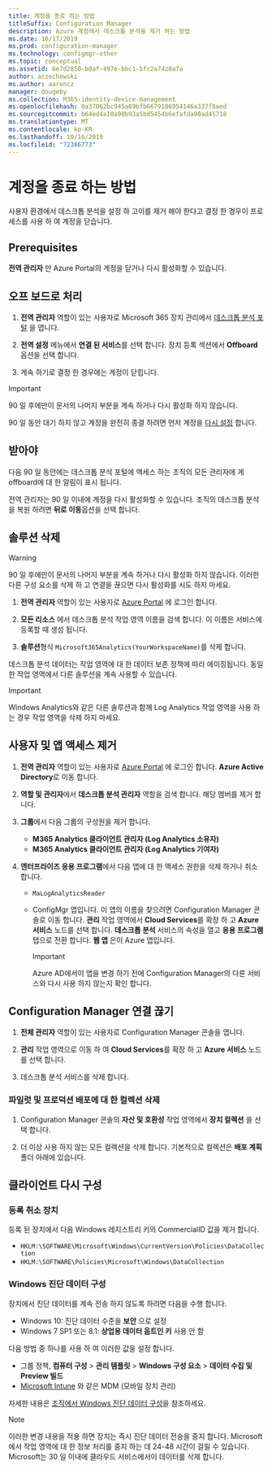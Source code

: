 ```yaml
---
title: 계정을 종료 하는 방법
titleSuffix: Configuration Manager
description: Azure 계정에서 데스크톱 분석을 제거 하는 방법
ms.date: 10/17/2019
ms.prod: configuration-manager
ms.technology: configmgr-other
ms.topic: conceptual
ms.assetid: 6e7d2850-b0af-497e-bbc1-bfc2a7420a7a
author: aczechowski
ms.author: aaroncz
manager: dougeby
ms.collection: M365-identity-device-management
ms.openlocfilehash: 0a37062bc945a69bfb6679186954146a337f8aed
ms.sourcegitcommit: b64ed4a10a90b93a5bd5454b6efafda90ad45718
ms.translationtype: MT
ms.contentlocale: ko-KR
ms.lasthandoff: 10/16/2019
ms.locfileid: "72386773"
---
```

# <a name="how-to-close-your-account"></a>계정을 종료 하는 방법

사용자 환경에서 데스크톱 분석을 설정 하 고이를 제거 해야 한다고 결정 한 경우이 프로세스를 사용 하 여 계정을 닫습니다.

## <a name="prerequisites"></a>Prerequisites

**전역 관리자** 만 Azure Portal의 계정을 닫거나 다시 활성화할 수 있습니다.

## <a name="process-to-offboard"></a>오프 보드로 처리

1. **전역 관리자** 역할이 있는 사용자로 Microsoft 365 장치 관리에서 [데스크톱 분석 포털](https://aka.ms/desktopanalytics) 을 엽니다.

1. **전역 설정** 메뉴에서 **연결 된 서비스**를 선택 합니다. 장치 등록 섹션에서 **Offboard**옵션을 선택 합니다.

1. 계속 하기로 결정 한 경우에는 계정이 닫힙니다.

> [!Important]
> 90 일 후에만이 문서의 나머지 부분을 계속 하거나 다시 활성화 하지 않습니다.
>
> 90 일 동안 대기 하지 않고 계정을 완전히 종결 하려면 먼저 계정을 [다시 설정](/sccm/desktop-analytics/account-reset) 합니다.

## <a name="reactivate"></a>받아야

다음 90 일 동안에는 데스크톱 분석 포털에 액세스 하는 조직의 모든 관리자에 게 offboard에 대 한 알림이 표시 됩니다.

전역 관리자는 90 일 이내에 계정을 다시 활성화할 수 있습니다. 조직의 데스크톱 분석을 복원 하려면 **뒤로 이동**옵션을 선택 합니다.

## <a name="delete-the-solution"></a>솔루션 삭제

> [!Warning]
> 90 일 후에만이 문서의 나머지 부분을 계속 하거나 다시 활성화 하지 않습니다. 이러한 다른 구성 요소를 삭제 하 고 연결을 끊으면 다시 활성화를 시도 하지 마세요.

1. **전역 관리자** 역할이 있는 사용자로 [Azure Portal](https://portal.azure.com) 에 로그인 합니다.

1. **모든 리소스** 에서 데스크톱 분석 작업 영역 이름을 검색 합니다. 이 이름은 서비스에 등록할 때 생성 됩니다.

1. **솔루션**형식 `Microsoft365Analytics(YourWorkspaceName)`를 삭제 합니다.

데스크톱 분석 데이터는 작업 영역에 대 한 데이터 보존 정책에 따라 에이징됩니다. 동일한 작업 영역에서 다른 솔루션을 계속 사용할 수 있습니다.

> [!Important]  
> Windows Analytics와 같은 다른 솔루션과 함께 Log Analytics 작업 영역을 사용 하는 경우 작업 영역을 삭제 하지 마세요.

## <a name="remove-user-and-app-access"></a>사용자 및 앱 액세스 제거

1. **전역 관리자** 역할이 있는 사용자로 [Azure Portal](https://portal.azure.com) 에 로그인 합니다. **Azure Active Directory**로 이동 합니다.

1. **역할 및 관리자**에서 **데스크톱 분석 관리자** 역할을 검색 합니다. 해당 멤버를 제거 합니다.

1. **그룹**에서 다음 그룹의 구성원을 제거 합니다.

    - **M365 Analytics 클라이언트 관리자 (Log Analytics 소유자)**
    - **M365 Analytics 클라이언트 관리자 (Log Analytics 기여자)**

1. **엔터프라이즈 응용 프로그램**에서 다음 앱에 대 한 액세스 권한을 삭제 하거나 취소 합니다.

    - `MaLogAnalyticsReader`

    - ConfigMgr 앱입니다. 이 앱의 이름을 찾으려면 Configuration Manager 콘솔로 이동 합니다. **관리** 작업 영역에서 **Cloud Services**를 확장 하 고 **Azure 서비스** 노드를 선택 합니다. **데스크톱 분석** 서비스의 속성을 열고 **응용 프로그램** 탭으로 전환 합니다. **웹 앱** 은이 Azure 앱입니다.

        > [!Important]  
        > Azure AD에서이 앱을 변경 하기 전에 Configuration Manager의 다른 서비스와 다시 사용 하지 않는지 확인 합니다.

## <a name="disconnect-configuration-manager"></a>Configuration Manager 연결 끊기

1. **전체 관리자** 역할이 있는 사용자로 Configuration Manager 콘솔을 엽니다.

1. **관리** 작업 영역으로 이동 하 여 **Cloud Services**를 확장 하 고 **Azure 서비스** 노드를 선택 합니다.

1. 데스크톱 분석 서비스를 삭제 합니다.

### <a name="delete-collections-for-the-pilot-and-production-deployments"></a>파일럿 및 프로덕션 배포에 대 한 컬렉션 삭제

1. Configuration Manager 콘솔의 **자산 및 호환성** 작업 영역에서 **장치 컬렉션** 을 선택 합니다.

1. 더 이상 사용 하지 않는 모든 컬렉션을 삭제 합니다. 기본적으로 컬렉션은 **배포 계획** 폴더 아래에 있습니다.  

## <a name="reconfigure-clients"></a>클라이언트 다시 구성

### <a name="unenroll-devices"></a>등록 취소 장치

등록 된 장치에서 다음 Windows 레지스트리 키의 CommercialID 값을 제거 합니다.

- `HKLM:\SOFTWARE\Microsoft\Windows\CurrentVersion\Policies\DataCollection`
- `HKLM:\SOFTWARE\Policies\Microsoft\Windows\DataCollection`

### <a name="windows-diagnostic-data-configuration"></a>Windows 진단 데이터 구성

장치에서 진단 데이터를 계속 전송 하지 않도록 하려면 다음을 수행 합니다.

- Windows 10: 진단 데이터 수준을 **보안** 으로 설정
- Windows 7 SP1 또는 8.1: **상업용 데이터 옵트인 키** 사용 안 함

다음 방법 중 하나를 사용 하 여 이러한 값을 설정 합니다.

- 그룹 정책, **컴퓨터 구성**  > **관리 템플릿**  > **Windows 구성 요소**  > **데이터 수집 및 Preview 빌드**
- [Microsoft Intune](https://docs.microsoft.com/intune/device-restrictions-windows-10#reporting-and-telemetry) 와 같은 MDM (모바일 장치 관리)

자세한 내용은 [조직에서 Windows 진단 데이터 구성](https://docs.microsoft.com/windows/privacy/configure-windows-diagnostic-data-in-your-organization)을 참조하세요.

> [!NOTE]  
> 이러한 변경 내용을 적용 하면 장치는 즉시 진단 데이터 전송을 중지 합니다. Microsoft에서 작업 영역에 대 한 정보 처리를 중지 하는 데 24-48 시간이 걸릴 수 있습니다. Microsoft는 30 일 이내에 클라우드 서비스에서이 데이터를 삭제 합니다.
